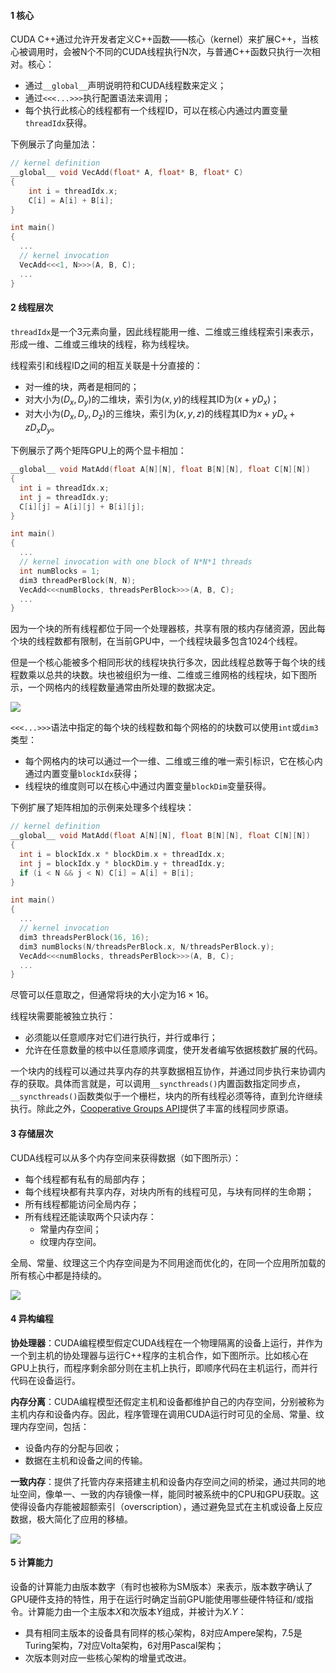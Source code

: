#### 1 核心

CUDA C++通过允许开发者定义C++函数——核心（kernel）来扩展C++，当核心被调用时，会被N个不同的CUDA线程执行N次，与普通C++函数只执行一次相对。核心：

- 通过`__global__`声明说明符和CUDA线程数来定义；
- 通过`<<<...>>>`执行配置语法来调用；
- 每个执行此核心的线程都有一个线程ID，可以在核心内通过内置变量`threadIdx`获得。

下例展示了向量加法：

```cpp
// kernel definition
__global__ void VecAdd(float* A, float* B, float* C)
{
    int i = threadIdx.x;
    C[i] = A[i] + B[i];
}

int main()
{
  ...
  // kernel invocation
  VecAdd<<<1, N>>>(A, B, C);
  ...
}
```



#### 2 线程层次

`threadIdx`是一个3元素向量，因此线程能用一维、二维或三维线程索引来表示，形成一维、二维或三维块的线程，称为线程块。

线程索引和线程ID之间的相互关联是十分直接的：

- 对一维的块，两者是相同的；
- 对大小为$(D_x,D_y)$的二维块，索引为$(x,y)$的线程其ID为$(x+yD_x)$；
- 对大小为$(D_x,D_y,D_z)$的三维块，索引为$(x,y,z)$的线程其ID为$x+yD_x+zD_xD_y$。

下例展示了两个矩阵GPU上的两个显卡相加：

```cpp
__global__ void MatAdd(float A[N][N], float B[N][N], float C[N][N])
{
  int i = threadIdx.x;
  int j = threadIdx.y;
  C[i][j] = A[i][j] + B[i][j];
}

int main()
{
  ...
  // kernel invocation with one block of N*N*1 threads
  int numBlocks = 1;
  dim3 threadPerBlock(N, N);
  VecAdd<<<numBlocks, threadsPerBlock>>>(A, B, C);
  ...
}
```

因为一个块的所有线程都位于同一个处理器核，共享有限的核内存储资源，因此每个块的线程数都有限制，在当前GPU中，一个线程块最多包含1024个线程。

但是一个核心能被多个相同形状的线程块执行多次，因此线程总数等于每个块的线程数乘以总共的块数。块也被组织为一维、二维或三维网格的线程块，如下图所示，一个网格内的线程数量通常由所处理的数据决定。

<img src='figures/04.png' />

`<<<...>>>`语法中指定的每个块的线程数和每个网格的的块数可以使用`int`或`dim3`类型：

- 每个网格内的块可以通过一个一维、二维或三维的唯一索引标识，它在核心内通过内置变量`blockIdx`获得；
- 线程块的维度则可以在核心中通过内置变量`blockDim`变量获得。

下例扩展了矩阵相加的示例来处理多个线程块：

```cpp
// kernel definition
__global__ void MatAdd(float A[N][N], float B[N][N], float C[N][N])
{
  int i = blockIdx.x * blockDim.x + threadIdx.x;
  int j = blockIdx.y * blockDim.y + threadIdx.y;
  if (i < N && j < N) C[i] = A[i] + B[i];
}

int main()
{
  ...
  // kernel invocation
  dim3 threadsPerBlock(16, 16);
  dim3 numBlocks(N/threadsPerBlock.x, N/threadsPerBlock.y);
  VecAdd<<<numBlocks, threadsPerBlock>>>(A, B, C);
  ...
}
```

尽管可以任意取之，但通常将块的大小定为$16\times16$。

线程块需要能被独立执行：

- 必须能以任意顺序对它们进行执行，并行或串行；
- 允许在任意数量的核中以任意顺序调度，使开发者编写依据核数扩展的代码。

一个块内的线程可以通过共享内存的共享数据相互协作，并通过同步执行来协调内存的获取。具体而言就是，可以调用`__syncthreads()`内置函数指定同步点，`__syncthreads()`函数类似于一个栅栏，块内的所有线程必须等待，直到允许继续执行。除此之外，[Cooperative Groups API](https://docs.nvidia.com/cuda/cuda-c-programming-guide/index.html#cooperative-groups)提供了丰富的线程同步原语。



#### 3 存储层次

CUDA线程可以从多个内存空间来获得数据（如下图所示）：

- 每个线程都有私有的局部内存；
- 每个线程块都有共享内存，对块内所有的线程可见，与块有同样的生命期；
- 所有线程都能访问全局内存；
- 所有线程还能读取两个只读内存：
  - 常量内存空间；
  - 纹理内存空间。

全局、常量、纹理这三个内存空间是为不同用途而优化的，在同一个应用所加载的所有核心中都是持续的。

<img src='figures/05.png' />



#### 4 异构编程

**协处理器**：CUDA编程模型假定CUDA线程在一个物理隔离的设备上运行，并作为一个到主机的协处理器与运行C++程序的主机合作，如下图所示。比如核心在GPU上执行，而程序剩余部分则在主机上执行，即顺序代码在主机运行，而并行代码在设备运行。

**内存分离**：CUDA编程模型还假定主机和设备都维护自己的内存空间，分别被称为主机内存和设备内存。因此，程序管理在调用CUDA运行时可见的全局、常量、纹理内存空间，包括：

- 设备内存的分配与回收；
- 数据在主机和设备之间的传输。

**一致内存**：提供了托管内存来搭建主机和设备内存空间之间的桥梁，通过共同的地址空间，像单一、一致的内存镜像一样，能同时被系统中的CPU和GPU获取。这使得设备内存能被超额索引（overscription），通过避免显式在主机或设备上反应数据，极大简化了应用的移植。

<img src='figures/06.png' />



#### 5 计算能力

设备的计算能力由版本数字（有时也被称为SM版本）来表示，版本数字确认了GPU硬件支持的特性，用于在运行时确定当前GPU能使用哪些硬件特征和/或指令。计算能力由一个主版本*X*和次版本*Y*组成，并被计为*X.Y*：

- 具有相同主版本的设备具有同样的核心架构，8对应Ampere架构，7.5是Turing架构，7对应Volta架构，6对用Pascal架构；
- 次版本则对应一些核心架构的增量式改进。
